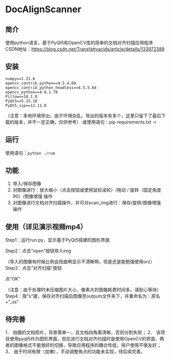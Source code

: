 # DocAlignScanner
## 简介
使用python语言，基于PyQt5和OpenCV库的简单的文档对齐扫描应用程序
CSDN地址：https://blog.csdn.net/Transfattyacids/article/details/133972389

## 安装
```
numpy==1.21.6
opencv_contrib_python==4.5.4.60
opencv_contrib_python_headless==4.5.5.64
opencv_python==4.8.1.78
Pillow==10.1.0
PyQt5==5.15.10
PyQt5_sip==12.11.0
```
（注意：本地环境导出，由于环境杂乱，导出的版本有多个，这里只留下了最后下载的版本，并不一定正确，仅供参考）
或使用语句：pip requirements.txt -r

## 运行
使用语句：`python ./rum`

## 功能
1.	导入/保存图像
2.	对图像进行：放大缩小（点击按钮或使用鼠标滚轮）/拖动 / 旋转（固定角度90）/图像增强 操作
3.	对图像进行文档对齐扫描操作，并可对scan_img进行：保存/旋转/图像增强 操作


## 使用（详见演示视频mp4）
Step1：运行run.py，显示基于PyQt5搭建的图形界面
 
Step2：点击“open”按钮导入img
 
（导入的图像有时候比例会扭曲啊显示不清晰啊，但是还是能勉强使用orz）
Step3：点击“对齐扫描”按钮
 
点“OK”
 
（注意：由于处理时未压缩图片大小，像素大的图像耗费时间多。请耐心等待）
Step4：按“s”键，保存对齐扫描后图像至outputs文件夹下，并重命名为：原名+“_ss”

## 待完善
1．	拍摄的文档照片，背景需单一，且文档四角需清晰，否则分割失败；
2．	该项目使用pyqt5作为图形界面，但在进行文档对齐扫描时是使用OpenCV的界面，两者的图像格式不能很好的切换，导致应用程序的耦合性低，用户使用不够友好；
3．	由于时间有限（加懒），手动调整角点的功能未实现，待后续完善。


